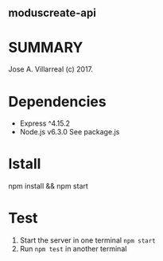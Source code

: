 moduscreate-api
--------------------------------------

SUMMARY
========
Jose A. Villarreal (c) 2017.

Dependencies
============
- Express ^4.15.2
- Node.js v6.3.0
See package.js

Istall
======
npm install && npm start

Test
====
1. Start the server in one terminal
`npm start`
2. Run `npm test` in another terminal
